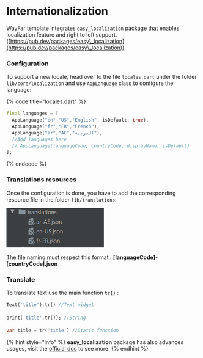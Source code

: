 # Internationalization

WayFar template integrates `easy_localization`  package that enables localization feature and right to left support. ([https://pub.dev/packages/easy\_localization](https://pub.dev/packages/easy\_localization))

### Configuration

To support a new locale, head over to the file `locales.dart` under the folder `lib/core/localization` and use `AppLanguage` class to configure the language:

{% code title="locales.dart" %}
```dart
final languages = [
  AppLanguage("en","US","English", isDefault: true),
  AppLanguage("fr","FR","French"),
  AppLanguage("ar","AE","العربية"),
  //Add languages here 
  // AppLanguage(languageCode, countryCode, displayName, isDefault)
];
```
{% endcode %}

### Translations resources

Once the configuration is done, you have to add the corresponding resource file in the folder `lib/translations`:

![](../.gitbook/assets/Capture16.PNG)

The file naming must respect this format : **\[languageCode]-\[countryCode].json**

### **Translate**

To translate text use the main function **`tr()`** :

```dart
Text('title').tr() //Text widget

print('title'.tr()); //String

var title = tr('title') //Static function
```

{% hint style="info" %}
**easy\_localization** package has also advances usages, visit the [official doc](https://pub.dev/packages/easy\_localization) to see more.
{% endhint %}
